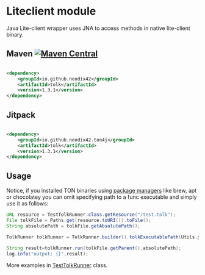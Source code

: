 # Liteclient module

Java Lite-client wrapper uses JNA to access methods in native lite-client binary.

## Maven [![Maven Central][maven-central-svg]][maven-central]

```xml

<dependency>
    <groupId>io.github.neodix42</groupId>
    <artifactId>tolk</artifactId>
    <version>1.3.1</version>
</dependency>
```

## Jitpack

```xml

<dependency>
    <groupId>io.github.neodix42.ton4j</groupId>
    <artifactId>tolk</artifactId>
    <version>1.3.1</version>
</dependency>
```

## Usage

Notice, if you installed TON binaries using [package managers](https://github.com/ton-blockchain/packages) like brew,
apt or chocolatey you can omit specifying path to a func executable and simply use it as follows:

```java
URL resource = TestTolkRunner.class.getResource("/test.tolk");
File tolkFile = Paths.get(resource.toURI()).toFile();
String absolutePath = tolkFile.getAbsolutePath();

TolkRunner tolkRunner = TolkRunner.builder().tolkExecutablePath(Utils.getTolkGithubUrl()).build();

String result=tolkRunner.run(tolkFile.getParent(),absolutePath);
log.info("output: {}",result);
```

More examples in [TestTolkRunner](../func/src/test/java/org/ton/ton4j/tolk/TestTolkRunner.java) class.


[maven-central-svg]: https://img.shields.io/maven-central/v/io.github.neodix42/tolk

[maven-central]: https://mvnrepository.com/artifact/io.github.neodix42/tolk

[ton-svg]: https://img.shields.io/badge/Based%20on-TON-blue

[ton]: https://ton.org